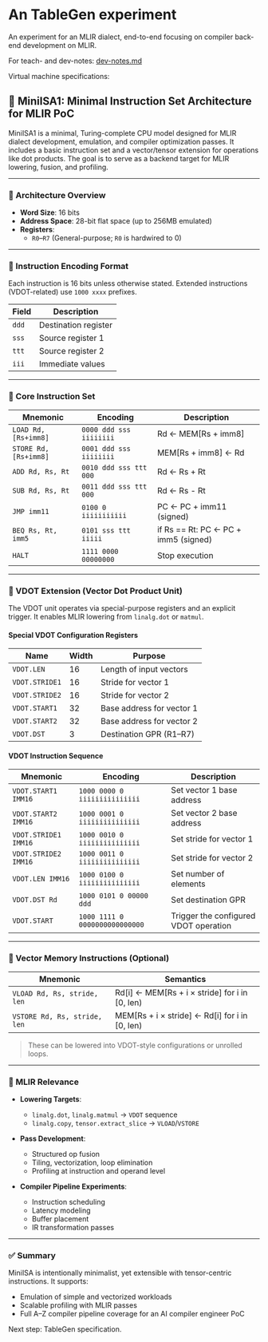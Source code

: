 # An TableGen experiment
An experiment for an MLIR dialect, end-to-end focusing on compiler back-end development on MLIR.

For teach- and dev-notes: [dev-notes.md](./dev-notes.md)

Virtual machine specifications:

## 🧠 MiniISA1: Minimal Instruction Set Architecture for MLIR PoC

MiniISA1 is a minimal, Turing-complete CPU model designed for MLIR dialect development, emulation, and compiler optimization passes. It includes a basic instruction set and a vector/tensor extension for operations like dot products. The goal is to serve as a backend target for MLIR lowering, fusion, and profiling.

---

### 🔹 Architecture Overview

- **Word Size**: 16 bits
- **Address Space**: 28-bit flat space (up to 256MB emulated)
- **Registers**:  
  - `R0`–`R7` (General-purpose; `R0` is hardwired to 0)

---

### 🔹 Instruction Encoding Format

Each instruction is 16 bits unless otherwise stated. Extended instructions (VDOT-related) use `1000 xxxx` prefixes.

| Field | Description              |
|-------|--------------------------|
| `ddd` | Destination register     |
| `sss` | Source register 1        |
| `ttt` | Source register 2        |
| `iii` | Immediate values         |

---

### 🔹 Core Instruction Set

| Mnemonic             | Encoding                      | Description                                 |
|----------------------|-------------------------------|---------------------------------------------|
| `LOAD Rd, [Rs+imm8]` | `0000 ddd sss iiiiiiii`       | Rd ← MEM[Rs + imm8]                         |
| `STORE Rd, [Rs+imm8]`| `0001 ddd sss iiiiiiii`       | MEM[Rs + imm8] ← Rd                         |
| `ADD Rd, Rs, Rt`     | `0010 ddd sss ttt 000`        | Rd ← Rs + Rt                                |
| `SUB Rd, Rs, Rt`     | `0011 ddd sss ttt 000`        | Rd ← Rs - Rt                                |
| `JMP imm11`          | `0100 0 iiiiiiiiiii`          | PC ← PC + imm11 (signed)                    |
| `BEQ Rs, Rt, imm5`   | `0101 sss ttt iiiii`          | if Rs == Rt: PC ← PC + imm5 (signed)        |
| `HALT`               | `1111 0000 00000000`          | Stop execution                              |

---

### 🔹 VDOT Extension (Vector Dot Product Unit)

The VDOT unit operates via special-purpose registers and an explicit trigger. It enables MLIR lowering from `linalg.dot` or `matmul`.

#### Special VDOT Configuration Registers

| Name           | Width | Purpose                   |
|----------------|-------|---------------------------|
| `VDOT.LEN`     | 16    | Length of input vectors   |
| `VDOT.STRIDE1` | 16    | Stride for vector 1       |
| `VDOT.STRIDE2` | 16    | Stride for vector 2       |
| `VDOT.START1`  | 32    | Base address for vector 1 |
| `VDOT.START2`  | 32    | Base address for vector 2 |
| `VDOT.DST`     | 3     | Destination GPR (R1–R7)   |

#### VDOT Instruction Sequence

| Mnemonic              | Encoding                          | Description                              |
|-----------------------|-----------------------------------|------------------------------------------|
| `VDOT.START1 IMM16`   | `1000 0000 0 iiiiiiiiiiiiiii`     | Set vector 1 base address                |
| `VDOT.START2 IMM16`   | `1000 0001 0 iiiiiiiiiiiiiii`     | Set vector 2 base address                |
| `VDOT.STRIDE1 IMM16`  | `1000 0010 0 iiiiiiiiiiiiiii`     | Set stride for vector 1                  |
| `VDOT.STRIDE2 IMM16`  | `1000 0011 0 iiiiiiiiiiiiiii`     | Set stride for vector 2                  |
| `VDOT.LEN IMM16`      | `1000 0100 0 iiiiiiiiiiiiiii`     | Set number of elements                   |
| `VDOT.DST Rd`         | `1000 0101 0 00000 ddd`           | Set destination GPR                      |
| `VDOT.START`          | `1000 1111 0 0000000000000000`    | Trigger the configured VDOT operation    |

---

### 🔹 Vector Memory Instructions (Optional)

| Mnemonic                   | Semantics                                               |
|----------------------------|---------------------------------------------------------|
| `VLOAD Rd, Rs, stride, len`| Rd[i] ← MEM[Rs + i × stride] for i in [0, len)         |
| `VSTORE Rd, Rs, stride, len`| MEM[Rs + i × stride] ← Rd[i] for i in [0, len)         |

> These can be lowered into VDOT-style configurations or unrolled loops.

---

### 🔹 MLIR Relevance

- **Lowering Targets**:
  - `linalg.dot`, `linalg.matmul` → `VDOT` sequence
  - `linalg.copy`, `tensor.extract_slice` → `VLOAD`/`VSTORE`

- **Pass Development**:
  - Structured op fusion
  - Tiling, vectorization, loop elimination
  - Profiling at instruction and operand level

- **Compiler Pipeline Experiments**:
  - Instruction scheduling
  - Latency modeling
  - Buffer placement
  - IR transformation passes

---

### ✅ Summary

MiniISA is intentionally minimalist, yet extensible with tensor-centric instructions. It supports:
- Emulation of simple and vectorized workloads
- Scalable profiling with MLIR passes
- Full A–Z compiler pipeline coverage for an AI compiler engineer PoC

Next step: TableGen specification.
